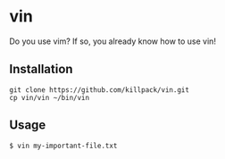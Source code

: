 # vin

Do you use vim? If so, you already know how to use vin!

## Installation
```
git clone https://github.com/killpack/vin.git
cp vin/vin ~/bin/vin
```

## Usage
```
$ vin my-important-file.txt
```
